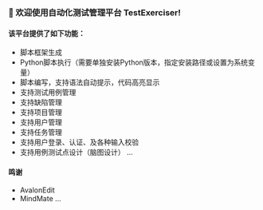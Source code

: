 ### 🤝 欢迎使用自动化测试管理平台 TestExerciser!
  
#### 该平台提供了如下功能：
- 脚本框架生成
- Python脚本执行（需要单独安装Python版本，指定安装路径或设置为系统变量）
- 脚本编写，支持语法自动提示，代码高亮显示
- 支持测试用例管理
- 支持缺陷管理
- 支持项目管理
- 支持用户管理
- 支持任务管理
- 支持用户登录、认证、及各种输入校验
- 支持用例测试点设计（脑图设计）
...

#### 鸣谢
- AvalonEdit
- MindMate
...
  
